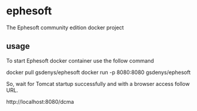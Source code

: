 # ephesoft
The Ephesoft community edition docker project

## usage

To start Ephesoft docker container use the follow command 
 
  docker pull gsdenys/ephesoft
  docker run -p 8080:8080 gsdenys/ephesoft

So, wait for Tomcat startup successfully and with a browser access follow URL.

  http://localhost:8080/dcma

